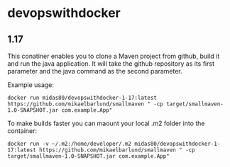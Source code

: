 # devopswithdocker
## 1.17

This conatiner enables you to clone a Maven project from github, build it and run the java application.
It will take the github repository as its first parameter and the java command as the second parameter.

Example usage:
```
docker run midas80/devopswithdocker-1-17:latest https://github.com/mikaelbarlund/smallmaven " -cp target/smallmaven-1.0-SNAPSHOT.jar com.example.App"
```

To make builds faster you can maount your local .m2 folder into the container:
```
docker run -v ~/.m2:/home/developer/.m2 midas80/devopswithdocker-1-17:latest https://github.com/mikaelbarlund/smallmaven " -cp target/smallmaven-1.0-SNAPSHOT.jar com.example.App"
```




